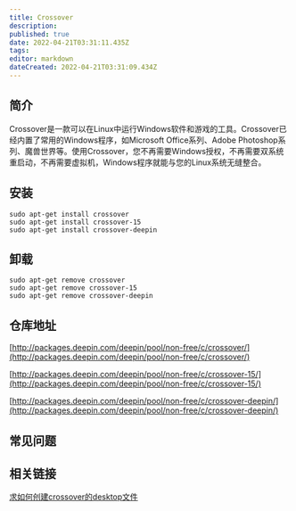 ```yaml
---
title: Crossover
description: 
published: true
date: 2022-04-21T03:31:11.435Z
tags: 
editor: markdown
dateCreated: 2022-04-21T03:31:09.434Z
---
```


## 简介

Crossover是一款可以在Linux中运行Windows软件和游戏的工具。Crossover已经内置了常用的Windows程序，如Microsoft Office系列、Adobe Photoshop系列、魔兽世界等。使用Crossover，您不再需要Windows授权，不再需要双系统重启动，不再需要虚拟机，Windows程序就能与您的Linux系统无缝整合。

## 安装

```
sudo apt-get install crossover
sudo apt-get install crossover-15
sudo apt-get install crossover-deepin

```

## 卸载

```
sudo apt-get remove crossover
sudo apt-get remove crossover-15
sudo apt-get remove crossover-deepin

```

## 仓库地址

[http://packages.deepin.com/deepin/pool/non-free/c/crossover/](http://packages.deepin.com/deepin/pool/non-free/c/crossover/)

[http://packages.deepin.com/deepin/pool/non-free/c/crossover-15/](http://packages.deepin.com/deepin/pool/non-free/c/crossover-15/)

[http://packages.deepin.com/deepin/pool/non-free/c/crossover-deepin/](http://packages.deepin.com/deepin/pool/non-free/c/crossover-deepin/)


## 常见问题


## 相关链接
[求如何创建crossover的desktop文件](https://bbs.deepin.org/forum.php?mod=viewthread&tid=136712)